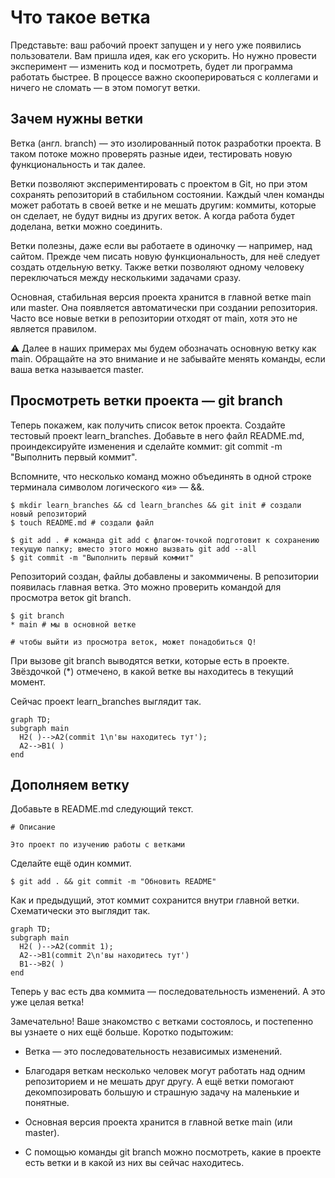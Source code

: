# Что такое ветка

Представьте: ваш рабочий проект запущен и у него уже появились пользователи. Вам пришла идея, как его ускорить. Но нужно провести эксперимент — изменить код и посмотреть, будет ли программа работать быстрее. В процессе важно скооперироваться с коллегами и ничего не сломать — в этом помогут ветки.

## Зачем нужны ветки

Ветка (англ. branch) — это изолированный поток разработки проекта. В таком потоке можно проверять разные идеи, тестировать новую функциональность и так далее.

Ветки позволяют экспериментировать с проектом в Git, но при этом сохранять репозиторий в стабильном состоянии. Каждый член команды может работать в своей ветке и не мешать другим: коммиты, которые он сделает, не будут видны из других веток. А когда работа будет доделана, ветки можно соединить.

Ветки полезны, даже если вы работаете в одиночку — например, над сайтом. Прежде чем писать новую функциональность, для неё следует создать отдельную ветку. Также ветки позволяют одному человеку переключаться между несколькими задачами сразу.

Основная, стабильная версия проекта хранится в главной ветке main или master. Она появляется автоматически при создании репозитория. Часто все новые ветки в репозитории отходят от main, хотя это не является правилом.

⚠️ Далее в наших примерах мы будем обозначать основную ветку как main. Обращайте на это внимание и не забывайте менять команды, если ваша ветка называется master.

## Просмотреть ветки проекта — git branch

Теперь покажем, как получить список веток проекта. Создайте тестовый проект learn_branches. Добавьте в него файл README.md, проиндексируйте изменения и сделайте коммит: git commit -m "Выполнить первый коммит".

Вспомните, что несколько команд можно объединять в одной строке терминала символом логического «и» — &&.

```
$ mkdir learn_branches && cd learn_branches && git init # создали новый репозиторий
$ touch README.md # создали файл

$ git add . # команда git add с флагом-точкой подготовит к сохранению текущую папку; вместо этого можно вызвать git add --all
$ git commit -m "Выполнить первый коммит"  
```

Репозиторий создан, файлы добавлены и закоммичены. В репозитории появилась главная ветка. Это можно проверить командой для просмотра веток git branch.

```
$ git branch 
* main # мы в основной ветке

# чтобы выйти из просмотра веток, может понадобиться Q! 
```

При вызове git branch выводятся ветки, которые есть в проекте. Звёздочкой (*) отмечено, в какой ветке вы находитесь в текущий момент.

Сейчас проект learn_branches выглядит так.

```mermaid
graph TD;
subgraph main
  H2( )-->A2(commit 1\n'вы находитесь тут');
  A2-->B1( )
end
```

## Дополняем ветку

Добавьте в README.md следующий текст.

```
# Описание

Это проект по изучению работы с ветками 
```

Сделайте ещё один коммит.

```
$ git add . && git commit -m "Обновить README" 
```

Как и предыдущий, этот коммит сохранится внутри главной ветки. Схематически это выглядит так.

```mermaid
graph TD;
subgraph main
  H2( )-->A2(commit 1);
  A2-->B1(commit 2\n'вы находитесь тут')
  B1-->B2( )
end
```

Теперь у вас есть два коммита — последовательность изменений. А это уже целая ветка!

Замечательно! Ваше знакомство с ветками состоялось, и постепенно вы узнаете о них ещё больше. Коротко подытожим:

* Ветка — это последовательность независимых изменений.

* Благодаря веткам несколько человек могут работать над одним репозиторием и не мешать друг другу. А ещё ветки помогают декомпозировать большую и страшную задачу на маленькие и понятные.

* Основная версия проекта хранится в главной ветке main (или master).

* С помощью команды git branch можно посмотреть, какие в проекте есть ветки и в какой из них вы сейчас находитесь.